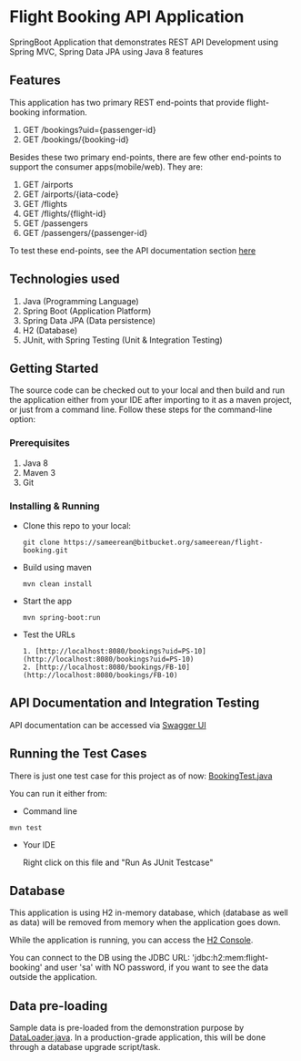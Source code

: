 # Flight Booking API Application

SpringBoot Application that demonstrates REST API Development using Spring MVC, Spring Data JPA using Java 8 features

## Features

This application has two primary REST end-points that provide flight-booking information. 

1. GET /bookings?uid={passenger-id}
2. GET /bookings/{booking-id}

Besides these two primary end-points, there are few other end-points to support the consumer apps(mobile/web). They are:
1. GET /airports
2. GET /airports/{iata-code}
3. GET /flights
4. GET /flights/{flight-id}
5. GET /passengers
6. GET /passengers/{passenger-id}

To test these end-points, see the API documentation section [here](#markdown-header-api-documentation-and-integration-testing)

## Technologies used

1. Java (Programming Language)
2. Spring Boot (Application Platform)
3. Spring Data JPA (Data persistence)
4. H2 (Database)
5. JUnit, with Spring Testing (Unit & Integration Testing)

## Getting Started

The source code can be checked out to your local and then build and run the application either from your IDE after importing to it as a maven project, or just from a command line. Follow these steps for the command-line option:  

### Prerequisites
1. Java 8
2. Maven 3
3. Git


### Installing & Running

- Clone this repo to your local: 
	
	```
    git clone https://sameerean@bitbucket.org/sameerean/flight-booking.git
    ```

-  Build using maven 
	
	```
	mvn clean install
	```
- Start the app
	
	```
	mvn spring-boot:run
	```
- Test the URLs
	
	```
    1. [http://localhost:8080/bookings?uid=PS-10](http://localhost:8080/bookings?uid=PS-10)
    2. [http://localhost:8080/bookings/FB-10](http://localhost:8080/bookings/FB-10)
	```
## API Documentation and Integration Testing 

API documentation can be accessed via [Swagger UI](http://localhost:8080/swagger-ui.html) 

## Running the Test Cases

There is just one test case for this project as of now:
[BookingTest.java](src/test/java/com/dxbair/services/flightbooking/test/BookingTest.java)

You can run it either from:

- Command line

```
mvn test
```

- Your IDE

	Right click on this file and "Run As JUnit Testcase"  

## Database

This application is using H2 in-memory database, which (database as well as data) will be removed from memory when the application goes down.

While the application is running, you can access the [H2 Console](http://localhost:8080/console). 

You can connect to the DB using the JDBC URL: 'jdbc:h2:mem:flight-booking' and user 'sa' with NO password, if you want to see the data outside the application. 


## Data pre-loading

Sample data is pre-loaded from the demonstration purpose by [DataLoader.java](src/main/java/com/dxbair/services/flightbooking/boot/DataLoader.java). In a production-grade application, this will be done through a database upgrade script/task.

